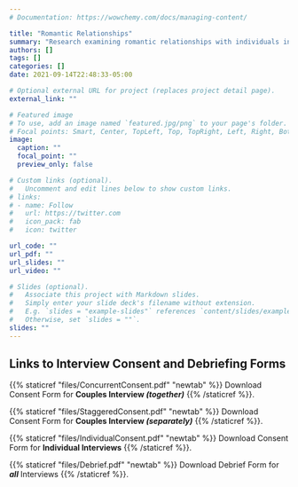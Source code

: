 ```yaml
---
# Documentation: https://wowchemy.com/docs/managing-content/

title: "Romantic Relationships"
summary: "Research examining romantic relationships with individuals in the same versus different social groups."
authors: []
tags: []
categories: []
date: 2021-09-14T22:48:33-05:00

# Optional external URL for project (replaces project detail page).
external_link: ""

# Featured image
# To use, add an image named `featured.jpg/png` to your page's folder.
# Focal points: Smart, Center, TopLeft, Top, TopRight, Left, Right, BottomLeft, Bottom, BottomRight.
image:
  caption: ""
  focal_point: ""
  preview_only: false

# Custom links (optional).
#   Uncomment and edit lines below to show custom links.
# links:
# - name: Follow
#   url: https://twitter.com
#   icon_pack: fab
#   icon: twitter

url_code: ""
url_pdf: ""
url_slides: ""
url_video: ""

# Slides (optional).
#   Associate this project with Markdown slides.
#   Simply enter your slide deck's filename without extension.
#   E.g. `slides = "example-slides"` references `content/slides/example-slides.md`.
#   Otherwise, set `slides = ""`.
slides: ""
---
```

## Links to Interview Consent and Debriefing Forms 

{{% staticref "files/ConcurrentConsent.pdf" "newtab" %}} Download Consent Form for **Couples Interview _(together)_** {{% /staticref %}}.


{{% staticref "files/StaggeredConsent.pdf" "newtab" %}} Download Consent Form for **Couples Interview _(separately)_** {{% /staticref %}}.

{{% staticref "files/IndividualConsent.pdf" "newtab" %}} Download Consent Form for **Individual Interviews** {{% /staticref %}}.

{{% staticref "files/Debrief.pdf" "newtab" %}} Download Debrief Form for **_all_** Interviews {{% /staticref %}}.